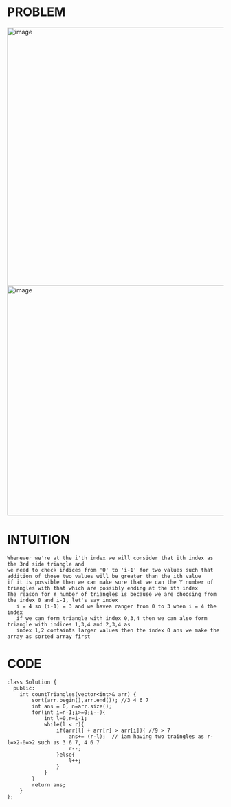 # PROBLEM
<img width="751" height="599" alt="image" src="https://github.com/user-attachments/assets/d0c4948d-8c61-40c6-9f0a-7b6cf6125ac9" />
<img width="757" height="533" alt="image" src="https://github.com/user-attachments/assets/10bb36c9-d0ec-4732-a3d6-525fc261924f" />

# INTUITION
```
Whenever we're at the i'th index we will consider that ith index as the 3rd side triangle and
we need to check indices from '0' to 'i-1' for two values such that addition of those two values will be greater than the ith value
if it is possible then we can make sure that we can the Y number of triangles with that which are possibly ending at the ith index
The reason for Y number of triangles is because we are choosing from the index 0 and i-1, let's say index
   i = 4 so (i-1) = 3 and we havea ranger from 0 to 3 when i = 4 the index
   if we can form triangle with index 0,3,4 then we can also form triangle with indices 1,3,4 and 2,3,4 as
   index 1,2 containts larger values then the index 0 ans we make the array as sorted array first
```

# CODE
```
class Solution {
  public:
    int countTriangles(vector<int>& arr) {
        sort(arr.begin(),arr.end()); //3 4 6 7 
        int ans = 0, n=arr.size();
        for(int i=n-1;i>=0;i--){
            int l=0,r=i-1;
            while(l < r){
                if(arr[l] + arr[r] > arr[i]){ //9 > 7
                    ans+= (r-l);  // iam having two traingles as r-l=>2-0=>2 such as 3 6 7, 4 6 7
                    r--;
                }else{
                    l++;
                }
            }            
        }
        return ans;
    }
};

```
